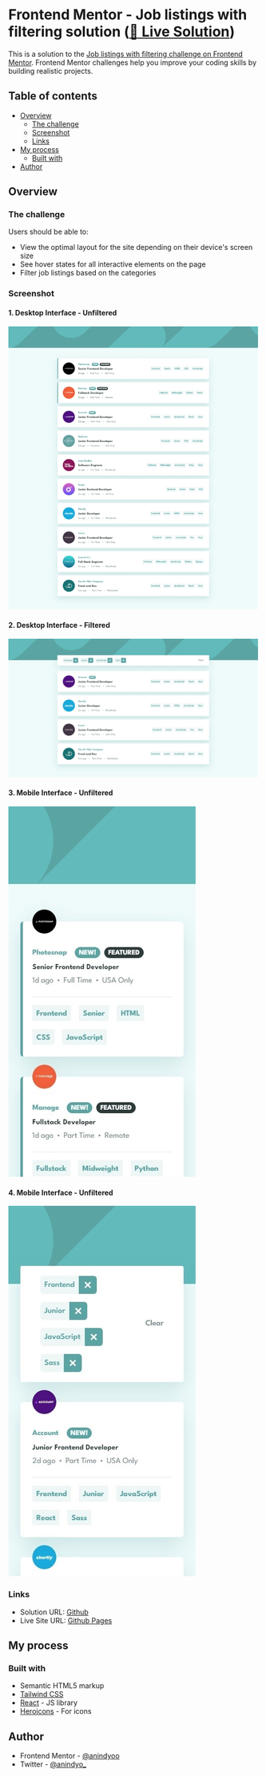 # Frontend Mentor - Job listings with filtering solution ([🔗 Live Solution](https://anindyoo.github.io/frontend-mentor_3-static-job-listings-challenge-solution/))

This is a solution to the [Job listings with filtering challenge on Frontend Mentor](https://www.frontendmentor.io/challenges/job-listings-with-filtering-ivstIPCt). Frontend Mentor challenges help you improve your coding skills by building realistic projects. 

## Table of contents

- [Overview](#overview)
  - [The challenge](#the-challenge)
  - [Screenshot](#screenshot)
  - [Links](#links)
- [My process](#my-process)
  - [Built with](#built-with)
- [Author](#author)

## Overview

### The challenge

Users should be able to:

- View the optimal layout for the site depending on their device's screen size
- See hover states for all interactive elements on the page
- Filter job listings based on the categories

### Screenshot

#### 1. Desktop Interface - Unfiltered
<img src="./screenshots/desktop_basic.jpeg" width="500">

#### 2. Desktop Interface - Filtered

<img src="./screenshots/desktop_filtered.jpeg" width="500">

#### 3. Mobile Interface - Unfiltered

<img src="./screenshots/mobile_basic.jpeg">

#### 4. Mobile Interface - Unfiltered

<img src="./screenshots/mobile_filtered.jpeg">

### Links

- Solution URL: [Github](https://github.com/anindyoo/frontend-mentor_3-static-job-listings-challenge-solution)
- Live Site URL: [Github Pages](https://anindyoo.github.io/frontend-mentor_3-static-job-listings-challenge-solution/https://anindyoo.github.io/frontend-mentor_3-static-job-listings-challenge-solution/)

## My process

### Built with

- Semantic HTML5 markup
- [Tailwind CSS](https://tailwindcss.com/)
- [React](https://reactjs.org/) - JS library
- [Heroicons](https://heroicons.com/) - For icons

## Author

- Frontend Mentor - [@anindyoo](https://www.frontendmentor.io/profile/anindyoo)
- Twitter - [@anindyo_](https://www.twitter.com/anindyo_)

